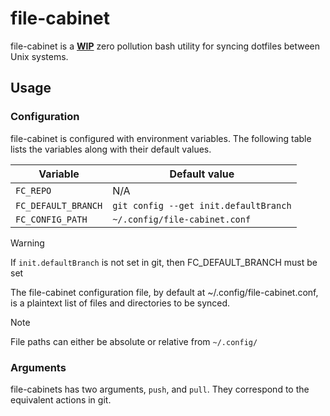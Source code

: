 # file-cabinet
file-cabinet is a __<ins>WIP</ins>__ zero pollution bash utility for syncing dotfiles between Unix systems.

## Usage
### Configuration
file-cabinet is configured with environment variables. The following table lists the variables along with their default values.

Variable  | Default value 
--- | --- 
`FC_REPO`  | N/A
`FC_DEFAULT_BRANCH`  | `git config --get init.defaultBranch`
`FC_CONFIG_PATH` | `~/.config/file-cabinet.conf`

> [!WARNING]
> If `init.defaultBranch` is not set in git, then FC_DEFAULT_BRANCH must be set

The file-cabinet configuration file, by default at ~/.config/file-cabinet.conf, is a plaintext list of files and directories to be synced.
> [!NOTE]
> File paths can either be absolute or relative from `~/.config/`

### Arguments
file-cabinets has two arguments, `push`, and `pull`. They correspond to the equivalent actions in git. 
